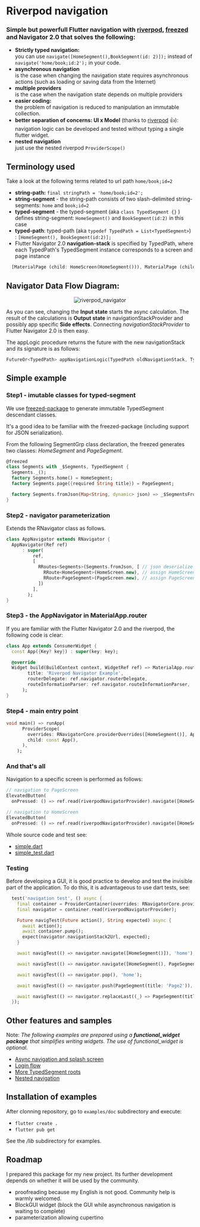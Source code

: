 # Riverpod navigation

### Simple but powerfull Flutter navigation with [riverpod](https://riverpod.dev/), [freezed](https://github.com/rrousselGit/freezed) and Navigator 2.0 that solves the following:

- **Strictly typed navigation:** <br>
you can use ```navigate([HomeSegment(),BookSegment(id: 2)]);``` instead of ```navigate('home/book;id:2');``` in your code.
- **asynchronous navigation**<br>
is the case when changing the navigation state requires asynchronous actions (such as loading or saving data from the Internet)
- **multiple providers**<br>
is the case when the navigation state depends on multiple providers
- **easier coding:** <br>
the problem of navigation is reduced to manipulation an immutable collection.
- **better separation of concerns: UI x Model** (thanks to [riverpod](https://riverpod.dev/) :+1:):<br>
navigation logic can be developed and tested without typing a single flutter widget.
- **nested navigation**<br>
just use the nested riverpod ```ProviderScope()```

## Terminology used

Take a look at the following terms related to url path ```home/book;id=2```

- **string-path:** ```final stringPath = 'home/book;id=2';```
- **string-segment** - the string-path consists of two slash-delimited string-segments: ```home``` and ```book;id=2```
- **typed-segment** - the typed-segment (aka ```class TypedSegment {}``` ) defines string-segment: ```HomeSegment()``` and ```BookSegment(id:2)``` in this case
- **typed-path**: typed-path (aka ```typedef TypedPath = List<TypedSegment>```) : ```[HomeSegment(), BookSegment(id:2)];```
- Flutter Navigator 2.0 **navigation-stack** is specified by TypedPath, where each TypedPath's TypedSegment instance corresponds to a screen and page instance<br>
```dart
  [MaterialPage (child: HomeScreen(HomeSegment())), MaterialPage (child: BookScreen(BookSegment(id:2)))]
```

## Navigator Data Flow Diagram:

<p align="center">
<img src="https://raw.githubusercontent.com/PavelPZ/riverpod_navigator/master/README.png" alt="riverpod_navigator" />
</p>

As you can see, changing the **Input state** starts the async calculation.
The result of the calculations is **Output state** in navigationStackProvider and possibly app specific **Side effects**.
Connecting *navigationStackProvider* to Flutter Navigator 2.0 is then easy.

The appLogic procedure returns the future with the new navigationStack and its signature is as follows:

```dart
FutureOr<TypedPath> appNavigationLogic(TypedPath oldNavigationStack, TypedPath ongoingPath)
```

## Simple example

### Step1 - imutable classes for typed-segment

We use [freezed-package](https://github.com/rrousselGit/freezed) to generate immutable TypedSegment descendant classes.

It's a good idea to be familiar with the freezed-package (including support for JSON serialization).

From the following SegmentGrp class declaration, the freezed generates two classes: *HomeSegment* and *PageSegment*.

```dart
@freezed
class Segments with _$Segments, TypedSegment {
  Segments._();
  factory Segments.home() = HomeSegment;
  factory Segments.page({required String title}) = PageSegment;

  factory Segments.fromJson(Map<String, dynamic> json) => _$SegmentsFromJson(json);
}
```

### Step2 - navigator parameterization

Extends the RNavigator class as follows.

```dart
class AppNavigator extends RNavigator {
  AppNavigator(Ref ref)
      : super(
          ref,
          [
            RRoutes<Segments>(Segments.fromJson, [ // json deserialize to HomeSegment or PageSegment
              RRoute<HomeSegment>(HomeScreen.new), // assign HomeScreen builder for HomeSegment
              RRoute<PageSegment>(PageScreen.new), // assign PageScreen builder for PageSegment
            ])
          ],
        );
}
```

### Step3 - the AppNavigator in MaterialApp.router

If you are familiar with the Flutter Navigator 2.0 and the riverpod, the following code is clear:

```dart
class App extends ConsumerWidget {
  const App({Key? key}) : super(key: key);

  @override
  Widget build(BuildContext context, WidgetRef ref) => MaterialApp.router(
        title: 'Riverpod Navigator Example',
        routerDelegate: ref.navigator.routerDelegate,
        routeInformationParser: ref.navigator.routeInformationParser,
      );
}
```

### Step4 - main entry point

```dart
void main() => runApp(
      ProviderScope(
        overrides: RNavigatorCore.providerOverrides([HomeSegment()], AppNavigator.new),
        child: const App(),
      ),
    );
```

### And that's all

Navigation to a specific screen is performed as follows:

```dart
// navigation to PageScreen
ElevatedButton(
  onPressed: () => ref.read(riverpodNavigatorProvider).navigate([HomeSegment(), PageSegment(title: 'Page')]),

// navigation to HomeScreen
ElevatedButton(
  onPressed: () => ref.read(riverpodNavigatorProvider).navigate([HomeSegment()]),
```

Whole source code and test see:

- [simple.dart](https://github.com/PavelPZ/riverpod_navigator/blob/main/examples/doc/lib/simple.dart)
- [simple_test.dart](https://github.com/PavelPZ/riverpod_navigator/blob/main/examples/doc/test/simple_test.dart)

### Testing

Before developing a GUI, it is good practice to develop and test the invisible part of the application. 
To do this, it is advantageous to use dart tests, see:

```dart 
  test('navigation test', () async {
    final container = ProviderContainer(overrides: RNavigatorCore.providerOverrides([HomeSegment()], AppNavigator.new));
    final navigator = container.read(riverpodNavigatorProvider);

    Future navigTest(Future action(), String expected) async {
      await action();
      await container.pump();
      expect(navigator.navigationStack2Url, expected);
    }

    await navigTest(() => navigator.navigate([HomeSegment()]), 'home');

    await navigTest(() => navigator.navigate([HomeSegment(), PageSegment(title: 'Page')]), 'home/page;title=Page');

    await navigTest(() => navigator.pop(), 'home');

    await navigTest(() => navigator.push(PageSegment(title: 'Page2')), 'home/page;title=Page2');

    await navigTest(() => navigator.replaceLast((_) => PageSegment(title: 'Page3')), 'home/page;title=Page3');
  });
```

## Other features and samples 

Note: *The following examples are prepared using a **functional_widget package** that simplifies writing widgets.
The use of functional_widget is optional.*

- [Async navigation and splash screen](https://github.com/PavelPZ/riverpod_navigator/blob/main/features/async.md)
- [Login flow](https://github.com/PavelPZ/riverpod_navigator/blob/main/features/login_flow.md)
- [More TypedSegment roots](https://github.com/PavelPZ/riverpod_navigator/blob/main/features/more_groups.md)
- [Nested navigation](https://github.com/PavelPZ/riverpod_navigator/blob/main/features/nested_navigation.md)

## Installation of examples

After clonning repository, go to ```examples/doc``` subdirectory and execute:

- ```flutter create .```
- ```flutter pub get```

See the */lib* subdirectory for examples.

## Roadmap

I prepared this package for my new project. Its further development depends on whether it will be used by the community.

- proofreading because my English is not good. Community help is warmly welcomed.
- BlockGUI widget (block the GUI while asynchronous navigation is waiting to complete)
- parameterization allowing cupertino
